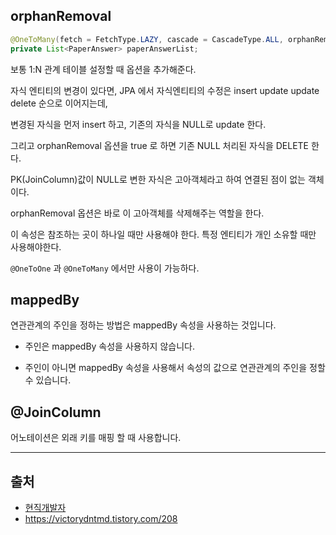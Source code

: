 ## orphanRemoval

```java
@OneToMany(fetch = FetchType.LAZY, cascade = CascadeType.ALL, orphanRemoval = true, mappedBy = "paper")
private List<PaperAnswer> paperAnswerList;
```

보통 1:N 관계 테이블 설정할 때 옵션을 추가해준다.

자식 엔티티의 변경이 있다면, JPA 에서 자식엔티티의 수정은 insert update update delete 순으로 이어지는데,

변경된 자식을 먼저 insert 하고, 기존의 자식을 NULL로 update 한다.

그리고 orphanRemoval 옵션을 true 로 하면 기존 NULL 처리된 자식을 DELETE 한다.

PK(JoinColumn)값이 NULL로 변한 자식은 고아객체라고 하여 연결된 점이 없는 객체이다. 

orphanRemoval 옵션은 바로 이 고아객체를 삭제해주는 역할을 한다.

이 속성은 참조하는 곳이 하나일 때만 사용해야 한다. 특정 엔티티가 개인 소유할 때만 사용해야한다. 

`@OneToOne` 과 `@OneToMany` 에서만 사용이 가능하다.


## mappedBy

연관관계의 주인을 정하는 방법은 mappedBy 속성을 사용하는 것입니다.

-  주인은 mappedBy 속성을 사용하지 않습니다.

-  주인이 아니면 mappedBy 속성을 사용해서 속성의 값으로 연관관계의 주인을 정할 수 있습니다.


## @JoinColumn 

어노테이션은 외래 키를 매핑 할 때 사용합니다. 



---

## 출처

- [현직개발자](https://dev-elop.tistory.com/entry/JPA-orphanRemoval-용도)
- https://victorydntmd.tistory.com/208